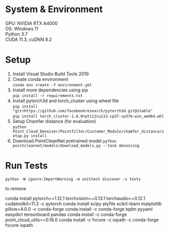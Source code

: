 # System & Environment
GPU: NVIDIA RTX A4000  
OS: WIndows 11  
Python 3.7  
CUDA 11.3, cuDNN 8.2  

# Setup

1. Install Visual Studio Build Tools 2019  
2. Create conda environment  
```conda env create -f environment.yml```
3. Install more dependencies using pip  
```pip install -r requirements.txt```
4. Install pytorch3d and torch_cluster using wheel file  
```pip install "git+https://github.com/facebookresearch/pytorch3d.git@stable"```  
```pip install torch_cluster-1.6.0+pt112cu113-cp37-cp37m-win_amd64.whl```  
5. Setup Chamfer distance (for evaluation)  
```python Point_Cloud_Denoiser/Pointfilter/Customer_Module/chamfer_distance/setup.py install```
6. Download PointCleanNet pretrained model
```python pointcleannet/models/download_models.py --task denoising```


# Run Tests

```python -W ignore:ImportWarning -m unittest discover -s tests```  



to remove  

conda install pytorch==1.12.1 torchvision==0.13.1 torchaudio==0.12.1 cudatoolkit=11.3 -c pytorch
conda install scipy plyfile scikit-learn matplotlib pillow=4.0.0 -c conda-forge
conda install -c conda-forge tqdm pyyaml easydict tensorboard pandas
conda install -c conda-forge point_cloud_utils==0.18.0
conda install -c fvcore -c iopath -c conda-forge fvcore iopath
